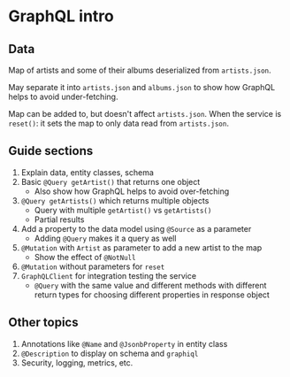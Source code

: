 # GraphQL intro
## Data
Map of artists and some of their albums deserialized from `artists.json`.

May separate it into `artists.json` and `albums.json` to show how GraphQL
helps to avoid under-fetching.

Map can be added to, but doesn't affect `artists.json`. When the service
is `reset()`: it sets the map to only data read from `artists.json`.

## Guide sections
1. Explain data, entity classes, schema
2. Basic `@Query getArtist()` that returns one object
    - Also show how GraphQL helps to avoid over-fetching
3. `@Query getArtists()` which returns multiple objects
    - Query with multiple `getArtist()` vs `getArtists()`
    - Partial results
4. Add a property to the data model using `@Source` as a parameter
    - Adding `@Query` makes it a query as well
5. `@Mutation` with `Artist` as parameter to add a new artist to the map
    - Show the effect of `@NotNull`
6. `@Mutation` without parameters for `reset`
7. `GraphQLClient` for integration testing the service
    - `@Query` with the same value and different methods with different return
    types for choosing different properties in response object

## Other topics
1. Annotations like `@Name` and `@JsonbProperty` in entity class
2. `@Description` to display on schema and `graphiql`
3. Security, logging, metrics, etc.
